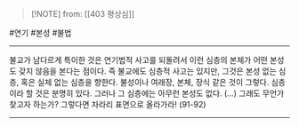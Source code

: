  > [!NOTE] from: [[403 평상심]]

#연기 #본성 #불법 

--- 
불교가 남다르게 특이한 것은 연기법적 사고를 되돌려서 이런 심층의 본체가 어떤 본성도 갖지 않음을 본다는 점이다. 즉 불교에도 심층적 사고는 있지만, 그것은 본성 없는 심층, 혹은 실체 없는 심층을 향한다. 불성이나 여래장, 본체, 장식 같은 것이 그렇다. 심층이라 할 것은 분명히 있다. 그러나 그 심층에는 아무런 본성도 없다. (...) 그래도 무언가 찾고자 하는가? 그렇다면 차라리 표면으로 올라가라! (91-92)


--- 
